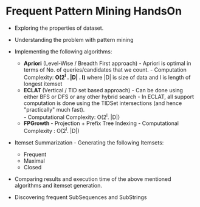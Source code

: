 # Frequent Pattern Mining HandsOn

* Exploring the properties of dataset.
* Understanding the problem with pattern mining
* Implementing the following algorithms:
    - <b>Apriori</b> (Level-Wise / Breadth First approach)
            - Apriori is optimal in terms of No. of queries/candidates that we count.
            - Computation Complexity:  <b> O(2<sup>l</sup> . |D| . l) </b> where |D| is size of data and l is length of longest itemset
    - <b>ECLAT </b>(Vertical / TID set based approach)
            - Can be done using either BFS or DFS or any other hybrid search
            - In ECLAT, all support computation is done using the TIDSet intersections (and hence "practically" much fast).  
            - Computational Complexity: O(2<sup>l</sup>. |D|)
    - <b>FPGrowth </b> 
            - Projection + Prefix Tree Indexing
            - Computational Complexity : O(2<sup>l</sup>. |D|)
* Itemset Summarization - Generating the following Itemsets:
    - Frequent 
    - Maximal
    - Closed
    
* Comparing results and execution time of the above mentioned algorithms and itemset generation.

* Discovering frequent SubSequences and SubStrings
